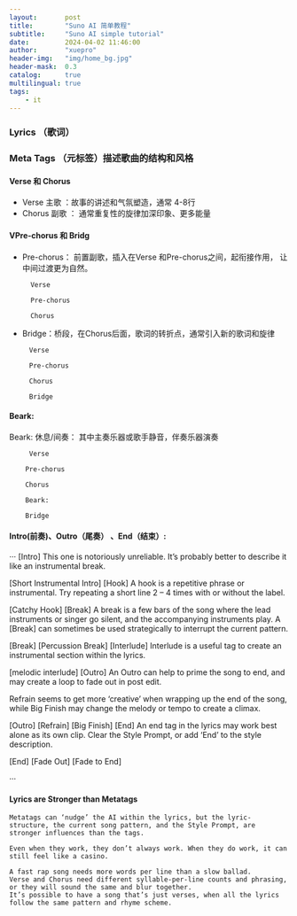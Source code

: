 ```yaml
---
layout:       post
title:        "Suno AI 简单教程"
subtitle:     "Suno AI simple tutorial"
date:         2024-04-02 11:46:00
author:       "xuepro"
header-img:   "img/home_bg.jpg"
header-mask:  0.3
catalog:      true
multilingual: true
tags:
    - it
---
```


### Lyrics （歌词）

### Meta Tags （元标签）描述歌曲的结构和风格

####  Verse 和 Chorus 
- Verse    主歌 ：故事的讲述和气氛塑造，通常 4-8行
- Chorus   副歌 ： 通常重复性的旋律加深印象、更多能量

####  VPre-chorus 和 Bridg
 - Pre-chorus： 前置副歌，插入在Verse 和Pre-chorus之间，起衔接作用，
                    让中间过渡更为自然。
   ```    
     Verse        

     Pre-chorus 

     Chorus
   ```

- Bridge：桥段，在Chorus后面，歌词的转折点，通常引入新的歌词和旋律
```
     Verse        

     Pre-chorus 

     Chorus 

     Bridge
```

####  Beark: 
   Beark: 休息/间奏：  其中主奏乐器或歌手静音，伴奏乐器演奏
 ```     
      Verse        

     Pre-chorus 

     Chorus 

     Beark:

     Bridge
```
#### Intro(前奏)、Outro（尾奏） 、End（结束）:
  

···
  [Intro]
This one is notoriously unreliable. It’s probably better to describe it like an instrumental break.

[Short Instrumental Intro]
[Hook]
A hook is a repetitive phrase or instrumental. Try repeating a short line 2 – 4 times with or without the label.

[Catchy Hook]
[Break]
A break is a few bars of the song where the lead instruments or singer go silent, and the accompanying instruments play. A [Break] can sometimes be used strategically to interrupt the current pattern.

[Break]
[Percussion Break]
[Interlude]
Interlude is a useful tag to create an instrumental section within the lyrics.

[melodic interlude]
[Outro]
An Outro can help to prime the song to end, and may create a loop to fade out in post edit.

Refrain seems to get more ‘creative’ when wrapping up the end of the song, while Big Finish may change the melody or tempo to create a climax.

[Outro]
[Refrain]
[Big Finish]
[End]
An end tag in the lyrics may work best alone as its own clip. Clear the Style Prompt, or add ‘End’ to the style description.

[End]
[Fade Out]
[Fade to End]

···

#### Lyrics are Stronger than Metatags
```
Metatags can ‘nudge’ the AI within the lyrics, but the lyric-structure, the current song pattern, and the Style Prompt, are stronger influences than the tags.

Even when they work, they don’t always work. When they do work, it can still feel like a casino.

A fast rap song needs more words per line than a slow ballad.
Verse and Chorus need different syllable-per-line counts and phrasing, or they will sound the same and blur together.
It’s possible to have a song that’s just verses, when all the lyrics follow the same pattern and rhyme scheme.
```
